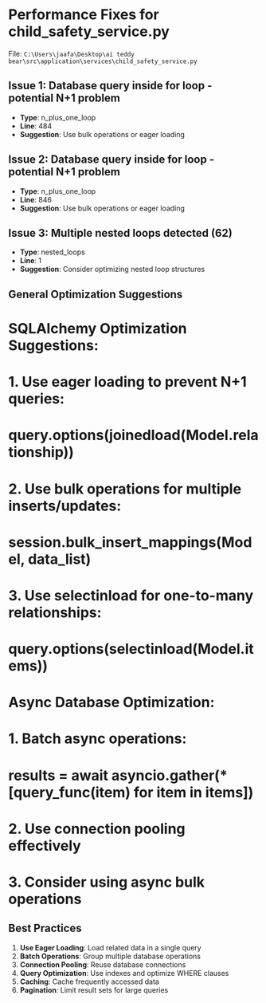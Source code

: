 # Performance Fixes for child_safety_service.py

File: `C:\Users\jaafa\Desktop\ai teddy bear\src\application\services\child_safety_service.py`

## Issue 1: Database query inside for loop - potential N+1 problem
- **Type**: n_plus_one_loop
- **Line**: 484
- **Suggestion**: Use bulk operations or eager loading

## Issue 2: Database query inside for loop - potential N+1 problem
- **Type**: n_plus_one_loop
- **Line**: 846
- **Suggestion**: Use bulk operations or eager loading

## Issue 3: Multiple nested loops detected (62)
- **Type**: nested_loops
- **Line**: 1
- **Suggestion**: Consider optimizing nested loop structures

## General Optimization Suggestions

# SQLAlchemy Optimization Suggestions:
# 1. Use eager loading to prevent N+1 queries:
#    query.options(joinedload(Model.relationship))
# 2. Use bulk operations for multiple inserts/updates:
#    session.bulk_insert_mappings(Model, data_list)
# 3. Use selectinload for one-to-many relationships:
#    query.options(selectinload(Model.items))


# Async Database Optimization:
# 1. Batch async operations:
#    results = await asyncio.gather(*[query_func(item) for item in items])
# 2. Use connection pooling effectively
# 3. Consider using async bulk operations

## Best Practices

1. **Use Eager Loading**: Load related data in a single query
2. **Batch Operations**: Group multiple database operations
3. **Connection Pooling**: Reuse database connections
4. **Query Optimization**: Use indexes and optimize WHERE clauses
5. **Caching**: Cache frequently accessed data
6. **Pagination**: Limit result sets for large queries
